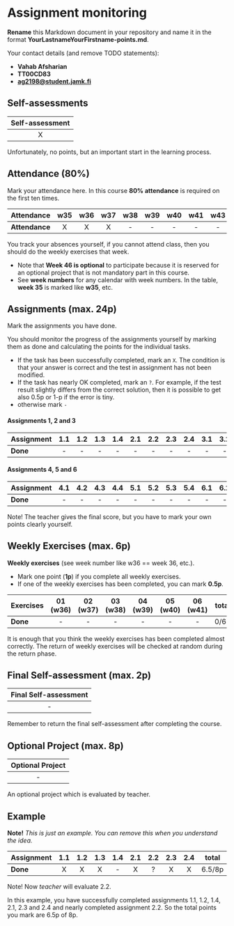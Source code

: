 # Assignment monitoring

**Rename** this Markdown document in your repository and name it in the format **YourLastnameYourFirstname-points.md**.

Your contact details (and remove TODO statements):

- **Vahab Afsharian**
- **TT00CD83**
- **ag2198@student.jamk.fi**

## Self-assessments

| **Self-assessment** |
| :-----------------: |
|          X          |

Unfortunately, no points, but an important start in the learning process.

## Attendance (80%)

Mark your attendance here. In this course **80% attendance** is required on the first ten times.

| **Attendance** | w35 | w36 | w37 | w38 | w39 | w40 | w41 | w43 | w44 | w45 | total |
| :------------- | :-: | :-: | :-: | :-: | :-: | :-: | :-: | :-: | :-: | :-: | :---: |
| **Attendance** |  X  |  X  |  X  |  -  |  -  |  -  |  -  |  -  |  -  |  -  | 3/10  |

You track your absences yourself, if you cannot attend class, then you should do the weekly exercises that week.

- Note that **Week 46 is optional** to participate because it is reserved for an optional project that is not mandatory part in this course.
- See **week numbers** for any calendar with week numbers. In the table, **week 35** is marked like **w35**, etc.

## Assignments (max. 24p)

Mark the assignments you have done.

You should monitor the progress of the assignments yourself by marking them as done and calculating the points for the individual tasks.

- If the task has been successfully completed, mark an `X`. The condition is that your answer is correct and the test in assignment has not been modified.
- If the task has nearly OK completed, mark an `?`. For example, if the test result slightly differs from the correct solution, then it is possible to get also 0.5p or 1-p if the error is tiny.
- otherwise mark `-`

#### Assignments 1, 2 and 3

| **Assignment** | 1.1 | 1.2 | 1.3 | 1.4 | 2.1 | 2.2 | 2.3 | 2.4 | 3.1 | 3.2 | 3.3 | 3.4 | total |
| :------------- | :-: | :-: | :-: | :-: | :-: | :-: | :-: | :-: | :-: | :-: | :-: | :-: | :---: |
| **Done**       |  -  |  -  |  -  |  -  |  -  |  -  |  -  |  -  |  -  |  -  |  -  |  -  | 0/12p |

#### Assignments 4, 5 and 6

| **Assignment** | 4.1 | 4.2 | 4.3 | 4.4 | 5.1 | 5.2 | 5.3 | 5.4 | 6.1 | 6.2 | 6.3(2p) | total |
| :------------- | :-: | :-: | :-: | :-: | :-: | :-: | :-: | :-: | :-: | :-: | :-----: | :---: |
| **Done**       |  -  |  -  |  -  |  -  |  -  |  -  |  -  |  -  |  -  |  -  |    -    | 0/8p  |

Note! The teacher gives the final score, but you have to mark your own points clearly yourself.

## Weekly Exercises (max. 6p)

**Weekly exercises** (see week number like w36 == week 36, etc.).

- Mark one point (**1p**) if you complete all weekly exercises.
- If one of the weekly exercises has been completed, you can mark **0.5p**.

| **Exercises** | 01 (w36) | 02 (w37) | 03 (w38) | 04 (w39) | 05 (w40) | 06 (w41) | total |
| :------------ | :------: | :------: | :------: | :------: | :------: | :------: | :---: |
| **Done**      |    -     |    -     |    -     |    -     |    -     |    -     | 0/6p  |

It is enough that you think the weekly exercises has been completed almost correctly.
The return of weekly exercises will be checked at random during the return phase.

## Final Self-assessment (max. 2p)

| **Final Self-assessment** |
| :-----------------------: |
|             -             |

Remember to return the final self-assessment after completing the course.

## Optional Project (max. 8p)

| **Optional Project** |
| :------------------: |
|          -           |

An optional project which is evaluated by teacher.

## Example

**Note!** _This is just an example. You can remove this when you understand the idea._

| **Assignment** | 1.1 | 1.2 | 1.3 | 1.4 | 2.1 | 2.2 | 2.3 | 2.4 | total  |
| :------------- | :-: | :-: | :-: | :-: | :-: | :-: | :-: | :-: | :----: |
| **Done**       |  X  |  X  |  X  |  -  |  X  |  ?  |  X  |  X  | 6.5/8p |

Note! Now _teacher_ will evaluate 2.2.

In this example, you have successfully completed assignments 1.1, 1.2, 1.4, 2.1, 2.3 and 2.4 and nearly completed assignment 2.2.
So the total points you mark are 6.5p of 8p.
